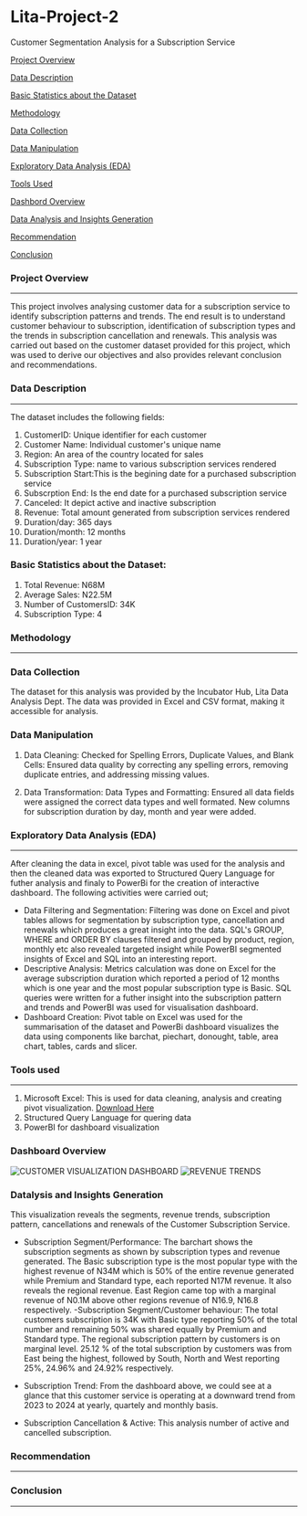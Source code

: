 # Lita-Project-2
Customer Segmentation Analysis for a Subscription Service

 [Project Overview](#project-overview)
 
 [Data Description](#data-description)
 
 [Basic Statistics about the Dataset](#basic-statistics-about-the-dataset)
 
 [Methodology](#methodology)
 
 [Data Collection](#data-collection)
 
 [Data Manipulation](#data-manipulation)
 
 [Exploratory Data Analysis (EDA)](#exploratory-data-analysis)
 
 [Tools Used](#tools-used)
 
 [Dashbord Overview](#dashboard-overview)
 
 [Data Analysis and Insights Generation](#data-analysis-and-insight-generation)
 
 [Recommendation](#recommendation)
 
 [Conclusion](#conclusion)
   
### Project Overview
---
This project involves analysing customer data for a subscription service to identify subscription patterns and trends. The end result is to understand customer behaviour to subscription, identification of subscription types and the trends in subscription cancellation and renewals. This analysis was carried out based on the customer dataset provided for this project, which was used to derive our objectives and also provides relevant conclusion and recommendations.

### Data Description
---
The dataset includes the following fields:
1. CustomerID: Unique identifier for each customer
2. Customer Name: Individual customer's unique name
3. Region: An area of the country located for sales
5. Subscription Type: name to various subscription services rendered
6. Subscription Start:This is the begining date for a purchased subscription service
7. Subscrption End: Is the end date for a purchased subscription service
8. Canceled: It depict active and inactive subscription
9. Revenue: Total amount generated from subscription services rendered
10. Duration/day: 365 days
11. Duration/month: 12 months
12. Duration/year: 1 year

### Basic Statistics about the Dataset:
1. Total Revenue: N68M
2. Average Sales: N22.5M
5. Number of CustomersID: 34K
6. Subscription Type: 4

 ### Methodology
 ---
### Data Collection
The dataset for this analysis was provided by the Incubator Hub, Lita Data Analysis Dept. The data was provided in Excel and CSV format, making it accessible for analysis.

### Data Manipulation
1. Data Cleaning:
Checked for Spelling Errors, Duplicate Values, and Blank Cells: Ensured data quality by correcting any spelling errors, removing duplicate entries, and addressing missing values.

2. Data Transformation:
Data Types and Formatting: Ensured all data fields were assigned the correct data types and well formated. New columns for subscription duration by day, month and year were added.

### Exploratory Data Analysis (EDA)
---
After cleaning the data in excel, pivot table was used for the analysis and then the cleaned data was exported to Structured Query Language for futher analysis and finaly to PowerBi for the creation of interactive dashboard. The following activities were carried out;
* Data Filtering and Segmentation: Filtering was done on Excel and pivot tables allows for segmentation by subscription type, cancellation and renewals which produces a great insight into the data. SQL's GROUP, WHERE and ORDER BY clauses filtered and grouped by product, region, monthly etc also revealed targeted insight while PowerBI segmented insights of Excel and SQL into an interesting report.
* Descriptive Analysis: Metrics calculation was done on Excel for the average subscription duration which reported a period of 12 months which is one year and the most popular subscription type is Basic. SQL queries were written for a futher insight into the subscription pattern and trends and PowerBI was used for visualisation dashboard.
* Dashboard Creation: Pivot table on Excel was used for the summarisation of the dataset and PowerBi dashboard visualizes the data using components like barchat, piechart, donought, table, area chart, tables, cards and slicer.

 ### Tools used
 ---
1. Microsoft Excel: This is used for data cleaning, analysis and creating pivot visualization.
   [Download Here](https://www.microsoft.com)
2. Structured Query Language for quering data
5. PowerBI for dashboard visualization
   
 ### Dashboard Overview
 ![CUSTOMER VISUALIZATION DASHBOARD](https://github.com/user-attachments/assets/285dea79-06b5-4723-be11-b10c3110e29b)
 ![REVENUE TRENDS](https://github.com/user-attachments/assets/9aea3718-677b-4554-9b84-f30a5e415e73)

 ### Datalysis and Insights Generation
 This visualization reveals the segments, revenue trends, subscription pattern, cancellations and renewals of the Customer Subscription Service.
 
 - Subscription Segment/Performance: The barchart shows the subscription segments as shown by subscription types and revenue generated.
The Basic subscription type is the most popular type with the highest revenue of N34M which is 50% of the entire revenue generated while Premium and Standard type, each reported N17M revenue. It also reveals the regional revenue. East Region came top with a marginal revenue of N0.1M above other regions revenue of N16.9, N16.8 respectively.
-Subscription Segment/Customer behaviour: The total customers subscription is 34K with Basic type reporting 50% of the total number and remaining 50% was shared equally by Premium and Standard type. The regional subscription pattern by customers is on marginal level. 25.12 % of the total subscription by customers was from East being the highest, followed by South, North and West reporting 25%, 24.96% and 24.92% respectively.

 - Subscription Trend: From the dashboard above, we could see at a glance that this customer service is operating at a downward trend from 2023 to 2024 at yearly, quartely and monthly basis.

- Subscription Cancellation & Active: This analysis number of active and cancelled subscription.
 
 


### Recommendation
---


### Conclusion
---
 

   

